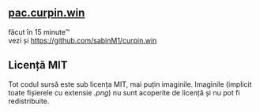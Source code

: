 ## [pac.curpin.win](https://pac.curpin.win)

făcut în 15 minute&trade;<br>
vezi și https://github.com/sabinM1/curpin.win

## Licență MIT

Tot codul sursă este sub licența MIT, mai puțin imaginile. Imaginile (implicit toate fișierele cu extensie *.png*) nu sunt acoperite de licență și nu pot fi redistribuite.
